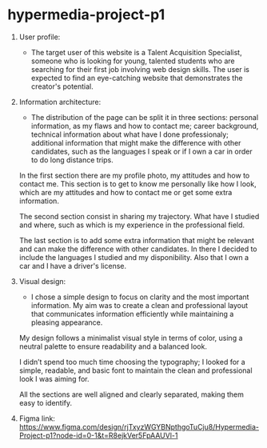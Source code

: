 # hypermedia-project-p1

1. User profile:
    - The target user of this website is a Talent Acquisition Specialist, someone who is looking for young, talented students who are searching for their first job involving web design skills. The user is expected to find an eye-catching website that demonstrates the creator's potential.


2. Information architecture: 
    - The distribution of the page can be split it in three sections: personal information, as my flaws and how to contact me; career background, technical information about what have I done professionaly; additional information that might make the difference with other candidates, such as the languages I speak or if I own a car in order to do long distance trips.

    In the first section there are my profile photo, my attitudes and how to contact me. This section is to get to know me personally like how I look, which are my attitudes and how to contact me or get some extra information.

    The second section consist in sharing my trajectory. What have I studied and where, such as which is my experience in the professional field.

    The last section is to add some extra information that might be relevant and can make the difference with other candidates. In there I decided to include the languages I studied and my disponibility. Also that I own a car and I have a driver's license.


3. Visual design: 
    - I chose a simple design to focus on clarity and the most important information. My aim was to create a clean and professional layout that communicates information efficiently while maintaining a pleasing appearance.
    
    My design follows a minimalist visual style in terms of color, using a neutral palette to ensure readability and a balanced look.
    
    I didn’t spend too much time choosing the typography; I looked for a simple, readable, and basic font to maintain the clean and professional look I was aiming for.
    
    All the sections are well aligned and clearly separated, making them easy to identify.


4. Figma link: https://www.figma.com/design/rjTxyzWGYBNpthgoTuCju8/Hypermedia-Project-p1?node-id=0-1&t=R8ejkVer5FpAAUVl-1 